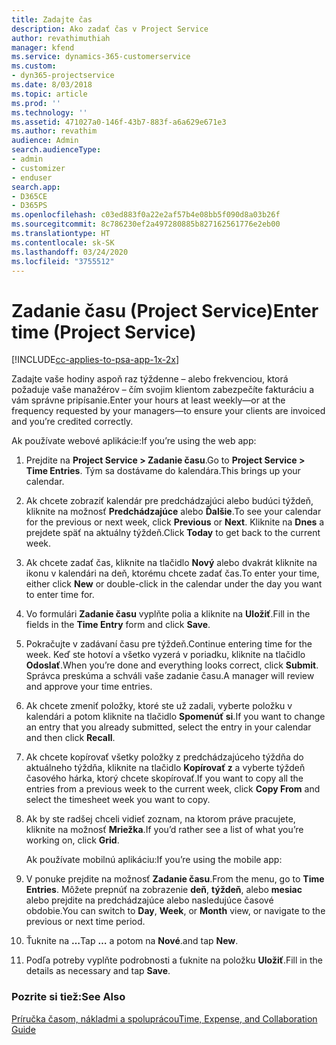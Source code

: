 ```yaml
---
title: Zadajte čas
description: Ako zadať čas v Project Service
author: revathimuthiah
manager: kfend
ms.service: dynamics-365-customerservice
ms.custom:
- dyn365-projectservice
ms.date: 8/03/2018
ms.topic: article
ms.prod: ''
ms.technology: ''
ms.assetid: 471027a0-146f-43b7-883f-a6a629e671e3
ms.author: revathim
audience: Admin
search.audienceType:
- admin
- customizer
- enduser
search.app:
- D365CE
- D365PS
ms.openlocfilehash: c03ed883f0a22e2af57b4e08bb5f090d8a03b26f
ms.sourcegitcommit: 8c786230ef2a497280885b827162561776e2eb00
ms.translationtype: HT
ms.contentlocale: sk-SK
ms.lasthandoff: 03/24/2020
ms.locfileid: "3755512"
---
```

# <a name="enter-time-project-service"></a><span data-ttu-id="d16b8-103">Zadanie času (Project Service)</span><span class="sxs-lookup"><span data-stu-id="d16b8-103">Enter time (Project Service)</span></span>

[!INCLUDE[cc-applies-to-psa-app-1x-2x](../includes/cc-applies-to-psa-app-1x-2x.md)]

<span data-ttu-id="d16b8-104">Zadajte vaše hodiny aspoň raz týždenne – alebo frekvenciou, ktorá požaduje vaše manažérov – čím svojim klientom zabezpečíte fakturáciu a vám správne pripísanie.</span><span class="sxs-lookup"><span data-stu-id="d16b8-104">Enter your hours at least weekly—or at the frequency requested by your managers—to ensure your clients are invoiced and you’re credited correctly.</span></span>  
  
 <span data-ttu-id="d16b8-105">Ak používate webové aplikácie:</span><span class="sxs-lookup"><span data-stu-id="d16b8-105">If you’re using the web app:</span></span>  
  
1. <span data-ttu-id="d16b8-106">Prejdite na **Project Service > Zadanie času**.</span><span class="sxs-lookup"><span data-stu-id="d16b8-106">Go to **Project Service > Time Entries**.</span></span> <span data-ttu-id="d16b8-107">Tým sa dostávame do kalendára.</span><span class="sxs-lookup"><span data-stu-id="d16b8-107">This brings up your calendar.</span></span>  
  
2. <span data-ttu-id="d16b8-108">Ak chcete zobraziť kalendár pre predchádzajúci alebo budúci týždeň, kliknite na možnosť **Predchádzajúce** alebo **Ďalšie**.</span><span class="sxs-lookup"><span data-stu-id="d16b8-108">To see your calendar for the previous or next week, click **Previous** or **Next**.</span></span> <span data-ttu-id="d16b8-109">Kliknite na **Dnes** a prejdete späť na aktuálny týždeň.</span><span class="sxs-lookup"><span data-stu-id="d16b8-109">Click **Today** to get back to the current week.</span></span>  
  
3. <span data-ttu-id="d16b8-110">Ak chcete zadať čas, kliknite na tlačidlo **Nový** alebo dvakrát kliknite na ikonu v kalendári na deň, ktorému chcete zadať čas.</span><span class="sxs-lookup"><span data-stu-id="d16b8-110">To enter your time, either click **New** or double-click in the calendar under the day you want to enter time for.</span></span>  
  
4. <span data-ttu-id="d16b8-111">Vo formulári **Zadanie času** vyplňte polia a kliknite na **Uložiť**.</span><span class="sxs-lookup"><span data-stu-id="d16b8-111">Fill in the fields in the **Time Entry** form and click **Save**.</span></span>  
  
5. <span data-ttu-id="d16b8-112">Pokračujte v zadávaní času pre týždeň.</span><span class="sxs-lookup"><span data-stu-id="d16b8-112">Continue entering time for the week.</span></span> <span data-ttu-id="d16b8-113">Keď ste hotoví a všetko vyzerá v poriadku, kliknite na tlačidlo **Odoslať**.</span><span class="sxs-lookup"><span data-stu-id="d16b8-113">When you’re done and everything looks correct, click **Submit**.</span></span> <span data-ttu-id="d16b8-114">Správca preskúma a schváli vaše zadanie času.</span><span class="sxs-lookup"><span data-stu-id="d16b8-114">A manager will review and approve your time entries.</span></span>  
  
6. <span data-ttu-id="d16b8-115">Ak chcete zmeniť položky, ktoré ste už zadali, vyberte položku v kalendári a potom kliknite na tlačidlo **Spomenúť si**.</span><span class="sxs-lookup"><span data-stu-id="d16b8-115">If you want to change an entry that you already submitted, select the entry in your calendar and then click **Recall**.</span></span>  
  
7. <span data-ttu-id="d16b8-116">Ak chcete kopírovať všetky položky z predchádzajúceho týždňa do aktuálneho týždňa, kliknite na tlačidlo **Kopírovať z** a vyberte týždeň časového hárka, ktorý chcete skopírovať.</span><span class="sxs-lookup"><span data-stu-id="d16b8-116">If you want to copy all the entries from a previous week to the current week, click **Copy From** and select the timesheet week you want to copy.</span></span>  
  
8. <span data-ttu-id="d16b8-117">Ak by ste radšej chceli vidieť zoznam, na ktorom práve pracujete, kliknite na možnosť **Mriežka**.</span><span class="sxs-lookup"><span data-stu-id="d16b8-117">If you’d rather see a list of what you’re working on, click **Grid**.</span></span>  
  
   <span data-ttu-id="d16b8-118">Ak používate mobilnú aplikáciu:</span><span class="sxs-lookup"><span data-stu-id="d16b8-118">If you’re using the mobile app:</span></span>  
  
9. <span data-ttu-id="d16b8-119">V ponuke prejdite na možnosť **Zadanie času**.</span><span class="sxs-lookup"><span data-stu-id="d16b8-119">From the menu, go to **Time Entries**.</span></span>     <span data-ttu-id="d16b8-120">Môžete prepnúť na zobrazenie **deň**, **týždeň**, alebo **mesiac** alebo prejdite na predchádzajúce alebo nasledujúce časové obdobie.</span><span class="sxs-lookup"><span data-stu-id="d16b8-120">You can switch to **Day**, **Week**, or **Month** view, or navigate to the previous or next time period.</span></span>  
  
10. <span data-ttu-id="d16b8-121">Ťuknite na **…**</span><span class="sxs-lookup"><span data-stu-id="d16b8-121">Tap **…**</span></span> <span data-ttu-id="d16b8-122">a potom na **Nové**.</span><span class="sxs-lookup"><span data-stu-id="d16b8-122">and tap **New**.</span></span>  
  
11. <span data-ttu-id="d16b8-123">Podľa potreby vyplňte podrobnosti a ťuknite na položku **Uložiť**.</span><span class="sxs-lookup"><span data-stu-id="d16b8-123">Fill in the details as necessary and tap **Save**.</span></span>  
  
### <a name="see-also"></a><span data-ttu-id="d16b8-124">Pozrite si tiež:</span><span class="sxs-lookup"><span data-stu-id="d16b8-124">See Also</span></span>  
 [<span data-ttu-id="d16b8-125">Príručka časom, nákladmi a spoluprácou</span><span class="sxs-lookup"><span data-stu-id="d16b8-125">Time, Expense, and Collaboration Guide</span></span>](../project-service/time-expense-collaboration-guide.md)
